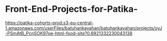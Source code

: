 # Front-End-Projects-for-Patika-
https://patika-cohorts-prod.s3-eu-central-1.amazonaws.com/userFiles/batuhankayahan/batuhankayahan/projects/oyJ-PSmAtB_PcnSOK97oe-html-food-site?0.6921332230043138
